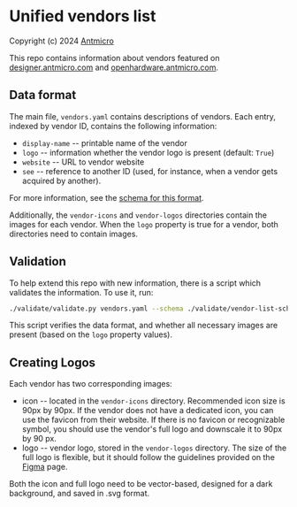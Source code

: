 # Unified vendors list

Copyright (c) 2024 [Antmicro](https://www.antmicro.com)

This repo contains information about vendors featured on [designer.antmicro.com](https://designer.antmicro.com) and [openhardware.antmicro.com](https://openhardware.antmicro.com).

## Data format

The main file, `vendors.yaml` contains descriptions of vendors.
Each entry, indexed by vendor ID, contains the following information:

- `display-name` -- printable name of the vendor
- `logo` -- information whether the vendor logo is present (default: `True`)
- `website` -- URL to vendor website
- `see` -- reference to another ID (used, for instance, when a vendor gets acquired by another).

For more information, see the [schema for this format](./validate/vendor-list-schema.yaml).

Additionally, the `vendor-icons` and `vendor-logos` directories contain the images for each vendor.
When the `logo` property is true for a vendor, both directories need to contain images.

## Validation

To help extend this repo with new information, there is a script which validates the information.
To use it, run:

```sh
./validate/validate.py vendors.yaml --schema ./validate/vendor-list-schema.yaml --logos ./vendor-logos/ --icons ./vendor-icons/
```

This script verifies the data format, and whether all necessary images are present (based on the `logo` property values).

## Creating Logos

Each vendor has two corresponding images:

- icon -- located in the `vendor-icons` directory. Recommended icon size is 90px by 90px. If the vendor does not have a dedicated icon, you can use the favicon from their website. If there is no favicon or recognizable symbol, you should use the vendor's full logo and downscale it to 90px by 90 px.
- logo -- vendor logo, stored in the `vendor-logos` directory. The size of the full logo is flexible, but it should follow the guidelines provided on the [Figma](https://www.figma.com/design/Wf4Cvbhi6La6eHtJqCzasQ/logo-base?node-id=0-1&t=BVDTDKXveaTkarW6-1) page.

Both the icon and full logo need to be vector-based, designed for a dark background, and saved in .svg format.
